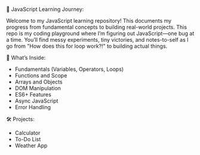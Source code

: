 🚀 JavaScript Learning Journey:

Welcome to my JavaScript learning repository! This documents my progress from fundamental concepts to building real-world projects.
This repo is my coding playground where I’m figuring out JavaScript—one bug at a time.
You’ll find messy experiments, tiny victories, and notes-to-self as I go from "How does this for loop work?!" to building actual things.

📌 What’s Inside:
- Fundamentals (Variables, Operators, Loops)
- Functions and Scope
- Arrays and Objects
- DOM Manipulation
- ES6+ Features
- Async JavaScript
- Error Handling
  
🛠 Projects:
- Calculator
- To-Do List
- Weather App
